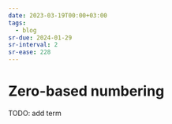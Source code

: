 ```yaml
---
date: 2023-03-19T00:00+03:00
tags:
  - blog
sr-due: 2024-01-29
sr-interval: 2
sr-ease: 228
---
```


# Zero-based numbering

TODO: add term
